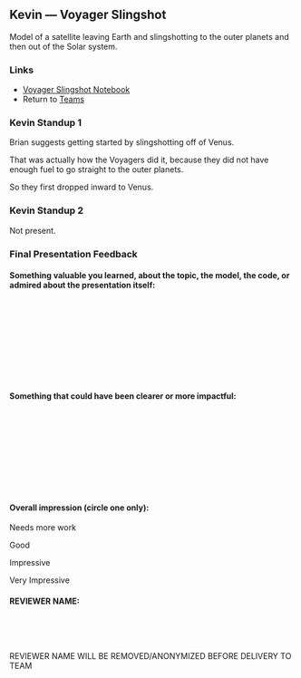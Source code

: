 ## Kevin &mdash; Voyager Slingshot

Model of a satellite leaving Earth and slingshotting to the outer planets and then out of the Solar system.

### Links

* [Voyager Slingshot Notebook](./voyager_slingshot.ipynb)
* Return to [Teams](../teams.md)

### Kevin Standup 1

Brian suggests getting started by slingshotting off of Venus.

That was actually how the Voyagers did it, because they did not have enough fuel to go straight to the outer planets.

So they first dropped inward to Venus.

### Kevin Standup 2

Not present.

### Final Presentation Feedback

#### Something  valuable you learned, about the topic, the model, the code, or admired about the presentation itself:

&nbsp;

&nbsp;

&nbsp;

&nbsp;

&nbsp;

#### Something that could have been clearer or more impactful:

&nbsp;

&nbsp;

&nbsp;

&nbsp;

&nbsp;

#### Overall impression (circle one only):

Needs more work

Good

Impressive

Very Impressive

#### REVIEWER NAME:

&nbsp;

&nbsp;

REVIEWER NAME WILL BE REMOVED/ANONYMIZED BEFORE DELIVERY TO TEAM
